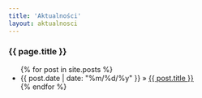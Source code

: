 ```yaml
---
title: 'Aktualności'
layout: aktualnosci
---
```


<h3>{{ page.title }}</h3>
<ul class="aktualnosci">
  {% for post in site.posts %}
    <li><span>{{ post.date | date: "%m/%d/%y" }}</span> &raquo; <a href="{{ post.url }}">{{ post.title }}</a></li>
  {% endfor %}
</ul>
